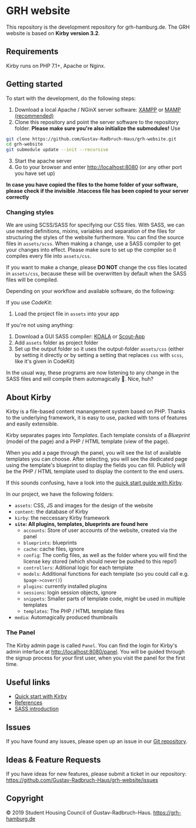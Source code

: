 # GRH website

This repository is the development repository for grh-hamburg.de. The GRH website is based on **Kirby version 3.2**.

## Requirements

Kirby runs on PHP 7.1+, Apache or Nginx.

## Getting started

To start with the development, do the following steps:

1. Download a local Apache / NGinX server software: [XAMPP](https://www.apachefriends.org/index.html) or [MAMP (recommended)](https://www.mamp.info/en/downloads/)
2. Clone this repository and point the server software to the repository folder. **Please make sure you're also initialize the submodules!**
   Use

```bash
git clone https://github.com/Gustav-Radbruch-Haus/grh-website.git
cd grh-website
git submodule update --init --recursive
```

3. Start the apache server
4. Go to your browser and enter [http://localhost:8080](http://localhost:8080) (or any other port you have set up)

**In case you have copied the files to the home folder of your software, please check if the invisible .htaccess file has been copied to your server correctly**

### Changing styles

We are using SCSS/SASS for specifying our CSS files. With SASS, we can use nested definitions, mixins, variables and separation of the files for structuring the styles of the website furthermore. You can find the source files in `assets/scss`. When making a change, use a SASS compiler to get your changes into effect. Please make sure to set up the compiler so it compiles every file into `assets/css`.

If you want to make a change, please **DO NOT** change the css files located in `assets/css`, because these will be overwritten by default when the SASS files will be compiled.

Depending on your workflow and available software, do the following:

If you use _CodeKit_:

1. Load the project file in `assets` into your app

If you're not using anything:

1. Download a GUI SASS compiler: [KOALA](http://koala-app.com) or [Scout-App](https://scout-app.io)
2. Add `assets` folder as project folder
3. Set up the output folder so it uses the output-folder `assets/css` (either by setting it directly or by setting a setting that replaces `css` with `scss`, like it's given in CodeKit)

In the usual way, these programs are now listening to any change in the SASS files and will compile them automagically 🧙‍. Nice, huh?

## About Kirby

Kirby is a file-based content manangement system based on PHP. Thanks to the underlying framework, it is easy to use, packed with tons of features and easily extensible.

Kirby separates pages into _Templates_. Each template consists of a _Blueprint_ (model of the page) and a PHP / HTML template (view of the page).

When you add a page through the panel, you will see the list of available templates you can choose. After selecting, you will see the dedicated page using the template's blueprint to display the fields you can fill. Publicly will be the PHP / HTML template used to display the content to the end users.

If this sounds confusing, have a look into the [quick start guide with Kirby](https://getkirby.com/docs/guide/quickstart).

In our project, we have the following folders:

-   `assets`: CSS, JS and images for the design of the website
-   `content`: the database of Kirby
-   `kirby`: the neccessary Kirby framework
-   **`site`: All plugins, templates, blueprints are found here**
    -   `accounts`: Store of user accounts of the website, created via the panel
    -   `blueprints`: blueprints
    -   `cache`: cache files, ignore
    -   `config`: The config files, as well as the folder where you will find the license key stored (which should never be pushed to this repo!)
    -   `controllers`: Aditional logic for each template
    -   `models`: Additional functions for each template (so you could call e.g. `$page->cover()`)
    -   `plugins`: currently installed plugins
    -   `sessions`: login session objects, ignore
    -   `snippets`: Smaller parts of template code, might be used in multiple templates
    -   `templates`: The PHP / HTML template files
-   `media`: Automagically produced thumbnails

### The Panel

The Kirby admin page is called `Panel`. You can find the login for Kirby's admin interface at
[http://localhost:8080/panel](http://localhost:8080/panel). You will be guided through the signup process for your first user, when you visit the panel for the first time.

## Useful links

-   [Quick start with Kirby](https://getkirby.com/docs/guide/quickstart)
-   [References](https://getkirby.com/docs/reference)
-   [SASS introduction](https://sass-lang.com/guide)

## Issues

If you have found any issues, please open up an issue in our [Git repository](https://github.com/Gustav-Radbruch-Haus/grh-website/issues).

## Ideas & Feature Requests

If you have ideas for new features, please submit a ticket in our repository: <https://github.com/Gustav-Radbruch-Haus/grh-website/issues>

## Copyright

© 2019 Student Housing Council of Gustav-Radbruch-Haus.
<https://grh-hamburg.de>
